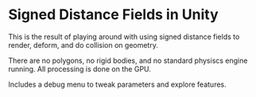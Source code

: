# Signed Distance Fields in Unity

This is the result of playing around with using signed distance fields to render, deform, and do collision on geometry.

There are no polygons, no rigid bodies, and no standard physiscs engine running. All processing is done on the GPU.

Includes a debug menu to tweak parameters and explore features.